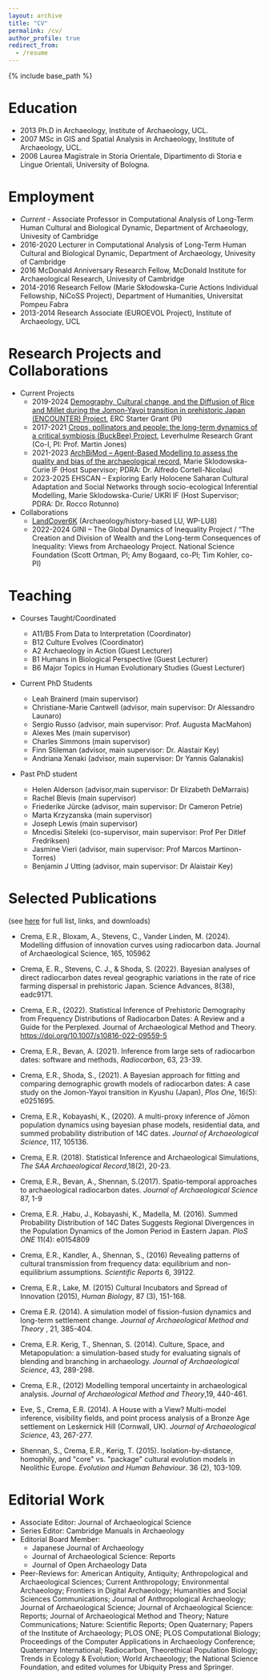 ```yaml
---
layout: archive
title: "CV"
permalink: /cv/
author_profile: true
redirect_from:
  - /resume
---
```


{% include base_path %}

Education
======
* 2013 Ph.D in Archaeology, Institute of Archaeology, UCL. 
* 2007 MSc in GIS and Spatial Analysis in Archaeology, Institute of Archaeology, UCL.
* 2006 Laurea Magistrale in Storia Orientale, Dipartimento di Storia e Lingue Orientali, University of Bologna.

Employment
======
* _Current_ - Associate Professor in Computational Analysis of Long-Term Human Cultural and Biological Dynamic, Department of Archaeology, Univesity of Cambridge
* 2016-2020 Lecturer in Computational Analysis of Long-Term Human Cultural and Biological Dynamic, Department of Archaeology, Univesity of Cambridge
* 2016 McDonald Anniversary Research Fellow, McDonald Institute for Archaeological Research, Univesity of Cambridge
* 2014-2016 Research Fellow (Marie Skłodowska-Curie Actions Individual Fellowship, NiCoSS Project), Department of Humanities, Universitat Pompeu Fabra
* 2013-2014 Research Associate (EUROEVOL Project), Institute of Archaeology, UCL

Research Projects and Collaborations
======
* Current Projects
  * 2019-2024 [Demography, Cultural change, and the Diffusion of Rice and Millet during the Jomon-Yayoi transition in prehistoric Japan (ENCOUNTER) Project](https://www.encounterproject.info/), ERC Starter Grant (PI)
  * 2017-2021 [Crops, pollinators and people: the long-term dynamics of a critical symbiosis (BuckBee) Project](https://www.arch.cam.ac.uk/research/projects/current-projects/buckbee-project), Leverhulme Research Grant (Co-I, PI: Prof. Martin Jones)
  * 2021-2023 [ArchBiMod – Agent-Based Modelling to assess the quality and bias of the archaeological record](https://www.arch.cam.ac.uk/research/projects/current-projects/archbimod-agent-based-modelling-assess-quality-and-bias), Marie Sklodowska-Curie IF (Host Supervisor; PDRA: Dr. Alfredo Cortell-Nicolau)
  * 2023-2025 EHSCAN – Exploring Early Holocene Saharan Cultural Adaptation and Social Networks through socio-ecological Inferential Modelling, Marie Sklodowska-Curie/ UKRI IF (Host Supervisor; PDRA: Dr. Rocco Rotunno)
* Collaborations
  * [LandCover6K](http://pastglobalchanges.org/science/wg/landcover6k/intro) (Archaeology/history-based LU, WP-LU8)
  * 2022-2024 GINI – The Global Dynamics of Inequality Project / “The Creation and Division of Wealth and the Long-term
Consequences of Inequality: Views from Archaeology Project. National Science Foundation (Scott
Ortman, PI; Amy Bogaard, co-PI; Tim Kohler, co-PI)

Teaching
======
* Courses Taught/Coordinated
  * A11/B5 From Data to Interpretation (Coordinator)
  * B12 Culture Evolves (Coordinator)
  * A2 Archaeology in Action (Guest Lecturer)
  * B1 Humans in Biological Perspective (Guest Lecturer)
  * B6 Major Topics in Human Evolutionary Studies (Guest Lecturer)
  
* Current PhD Students
  * Leah Brainerd (main supervisor)
  * Christiane-Marie Cantwell (advisor, main supervisor: Dr Alessandro Launaro)
  * Sergio Russo (advisor, main supervisor: Prof. Augusta MacMahon)
  * Alexes Mes (main supervisor)
  * Charles Simmons (main supervisor)
  * Finn Stileman (advisor, main supervisor: Dr. Alastair Key)
  * Andriana Xenaki (advisor, main supervisor: Dr Yannis Galanakis)
  
* Past PhD student
  * Helen Alderson (advisor,main supervisor: Dr Elizabeth DeMarrais)
  * Rachel Blevis (main supervisor)
  * Friederike Jürcke (advisor, main supervisor: Dr Cameron Petrie)
  * Marta Krzyzanska (main supervisor)
  * Joseph Lewis (main supervisor)
  * Mncedisi Siteleki (co-supervisor, main supervisor: Prof Per Ditlef Fredriksen)
  * Jasmine Vieri (advisor, main supervisor: Prof Marcos Martinon-Torres)
  * Benjamin J Utting (advisor, main supervisor: Dr Alaistair Key)



Selected Publications
======
(see [here](https://ercrema.github.io/publications/) for full list, links, and downloads)

* Crema, E.R., Bloxam, A., Stevens, C., Vander Linden, M. (2024). Modelling diffusion of innovation curves using radiocarbon data. Journal of Archaeological Science, 165, 105962

* Crema, E. R., Stevens, C. J., & Shoda, S. (2022). Bayesian analyses of direct radiocarbon dates reveal geographic variations in the rate of rice farming dispersal in prehistoric Japan. Science Advances, 8(38), eadc9171.

* Crema, E.R., (2022). Statistical Inference of Prehistoric Demography from Frequency Distributions of Radiocarbon Dates: A Review and a Guide for the Perplexed. Journal of Archaeological Method and Theory. https://doi.org/10.1007/s10816-022-09559-5

* Crema, E.R., Bevan, A. (2021). Inference from large sets of radiocarbon dates: software and methods, _Radiocarbon_, 63, 23-39.

* Crema, E.R., Shoda, S., (2021). A Bayesian approach for fitting and comparing demographic growth models of radiocarbon dates: A case study on the Jomon-Yayoi transition in Kyushu (Japan), _Plos One_, 16(5): e0251695.

* Crema, E.R., Kobayashi, K., (2020). A multi-proxy inference of Jōmon population dynamics using bayesian phase models, residential data, and summed probability distribution of 14C dates. _Journal of Archaeological Science_, 117, 105136. 

* Crema, E.R. (2018). Statistical Inference and Archaeological Simulations, _The SAA Archaeological Record_,18(2), 20-23.

* Crema, E.R., Bevan, A., Shennan, S.(2017). Spatio-temporal approaches to archaeological radiocarbon dates. _Journal of Archaeological Science_ 87, 1-9

* Crema, E.R. ,Habu, J., Kobayashi, K., Madella, M. (2016). Summed Probability Distribution of 14C Dates Suggests Regional Divergences in the Population Dynamics of the Jomon Period in Eastern Japan. _PloS ONE_ 11(4): e0154809

* Crema, E.R., Kandler, A., Shennan, S., (2016) Revealing patterns of cultural transmission from frequency data: equilibrium and non-equilibrium assumptions. _Scientific Reports_ 6, 39122. 

* Crema, E.R., Lake, M. (2015) Cultural Incubators and Spread of Innovation (2015), _Human Biology_, 87 (3), 151-168.

* Crema E.R. (2014). A simulation model of fission-fusion dynamics and long-term settlement change. _Journal of Archaeological Method and Theory_ , 21, 385-404.

* Crema, E.R. Kerig, T., Shennan, S. (2014). Culture, Space, and Metapopulation: a simulation-based study for evaluating signals of blending and branching in archaeology. _Journal of Archaeological Science_, 43, 289-298.

* Crema, E.R., (2012) Modelling temporal uncertainty in archaeological analysis. _Journal of Archaeological Method and Theory_,19, 440-461.

* Eve, S., Crema, E.R. (2014). A House with a View?  Multi-model inference, visibility fields, and point process analysis of a Bronze Age settlement on Leskernick Hill (Cornwall, UK). _Journal of Archaeological Science_, 43, 267-277.

* Shennan, S., Crema, E.R., Kerig, T. (2015). Isolation-by-distance, homophily, and "core" vs. "package" cultural evolution models in Neolithic Europe. _Evolution and Human Behaviour_. 36 (2), 103-109.

Editorial Work
======
* Associate Editor: Journal of Archaeological Science
* Series Editor: Cambridge Manuals in Archaeology
* Editorial Board Member:
  * Japanese Journal of Archaeology
  * Journal of Archaeological Science: Reports
  * Journal of Open Archaeology Data
* Peer-Reviews for: American Antiquity, Antiquity; Anthropological and Archaeological Sciences; Current Anthropology; Environmental Archaeology; Frontiers in Digital Archaeology; Humanities and Social Sciences Communications; Journal of Anthropological Archaeology; Journal of Archaeological Science; Journal of Archaeological Science: Reports; Journal of Archaeological Method and Theory; Nature Communications; Nature: Scientific Reports;  Open Quaternary; Papers of the Institute of Archaeology; PLOS ONE; PLOS Computational Biology; Proceedings of the Computer Applications in Archaeology Conference; Quaternary International; Radiocarbon, Theorethical Population Biology; Trends in Ecology & Evolution; World Archaeology; the National Science Foundation, and edited volumes for Ubiquity Press and Springer.

  
